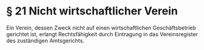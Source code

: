 # § 21 Nicht wirtschaftlicher Verein
Ein Verein, dessen Zweck nicht auf einen wirtschaftlichen Geschäftsbetrieb gerichtet ist, erlangt Rechtsfähigkeit durch Eintragung in das Vereinsregister des zuständigen Amtsgerichts.